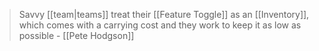 > Savvy [[team|teams]] treat their [[Feature Toggle]] as an [[Inventory]], which comes with a carrying cost and they work to keep it as low as possible - [[Pete Hodgson]]
